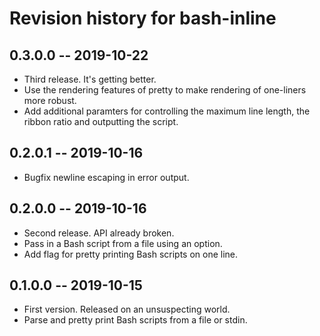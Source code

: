 # Revision history for bash-inline

## 0.3.0.0  -- 2019-10-22

* Third release. It's getting better.
* Use the rendering features of pretty to make rendering of one-liners more robust. 
* Add additional paramters for controlling the maximum line length, the ribbon ratio and outputting the script.

## 0.2.0.1  -- 2019-10-16

* Bugfix newline escaping in error output.

## 0.2.0.0  -- 2019-10-16

* Second release. API already broken.
* Pass in a Bash script from a file using an option.
* Add flag for pretty printing Bash scripts on one line.

## 0.1.0.0  -- 2019-10-15

* First version. Released on an unsuspecting world.
* Parse and pretty print Bash scripts from a file or stdin.
